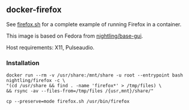 ## docker-firefox

See [firefox.sh](https://github.com/Nightling/dockerfiles/blob/master/_desktop/firefox/firefox.sh)
for a complete example of running Firefox in a container.

This image is based on Fedora from
[nightling/base-gui](https://github.com/Nightling/dockerfiles/blob/master/_desktop/base-gui).

Host requirements: X11, Pulseaudio.

### Installation

```
docker run --rm -v /usr/share:/mnt/share -u root --entrypoint bash nightling/firefox -c \
"(cd /usr/share && find . -name 'firefox*' > /tmp/files) \
&& rsync -av --files-from=/tmp/files /{usr,mnt}/share/"
```
```
cp --preserve=mode firefox.sh /usr/bin/firefox
```

